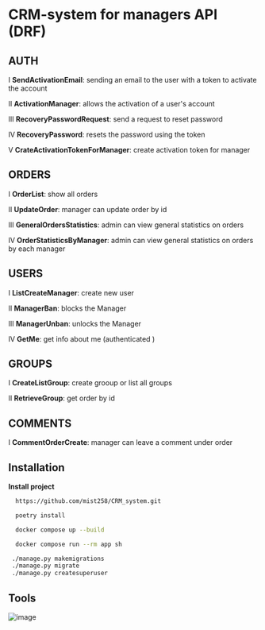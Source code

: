 
# CRM-system for managers API (DRF)



## AUTH


I **SendActivationEmail**: sending an email to the user with a token to activate the account

II **ActivationManager**: allows the activation of a user's account

III **RecoveryPasswordRequest**: send a request to reset password

IV **RecoveryPassword**: resets the password using the token

V **CrateActivationTokenForManager**: create activation token for manager


## ORDERS

I **OrderList**: show all orders

II **UpdateOrder**: manager can update order by id

III **GeneralOrdersStatistics**: admin can view general statistics on orders

IV **OrderStatisticsByManager**: admin can view general statistics on orders by each manager


## USERS

I **ListCreateManager**: create new user

II **ManagerBan**: blocks the Manager

III **ManagerUnban**: unlocks the Manager

IV  **GetMe**: get info about me (authenticated )


## GROUPS

I **CreateListGroup**: create grooup or list all groups

II **RetrieveGroup**: get order by id


## COMMENTS

I **CommentOrderCreate**: manager can leave a comment under order


## Installation

**Install project** 

```bash
  https://github.com/mist258/CRM_system.git

  poetry install

  docker compose up --build 

  docker compose run --rm app sh

 ./manage.py makemigrations
 ./manage.py migrate
 ./manage.py createsuperuser

```
## Tools

   ![image](https://github.com/user-attachments/assets/e5308d7a-db5b-470e-8489-bb7322d729f9)

